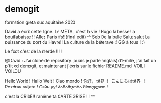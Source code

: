 # demogit
formation greta sud aquitaine 2020

David a écrit cette ligne.
Le MÉTAL c'est la vie ! Hugo
la besse! la bouillabaisse !! Allez Paris ffs!!(final edit) ^^ Seb
De la balle
Salut salut
La puissance du port du Havre!! La culture de la béterave ;) 
GG à tous ! :)

Le foot c'est de la merde !!!!!

@David : J'ai cloné de repository (ouais je parle anglais) d'Emilie, j'ai fait un p'tit cd demogit, et maintenant j'écris sur le fichier README.md. VOILI VOILOU




Hello World !
Hallo Welt !
Ciao mondo !
你好，世界 ！
こんにちは世界 ！
Pozdrav svijete !
Сайн уу!
Გამარჯობა მსოფლიო !

c'est la CRISE!! ramène ta CARTE GRISE !!! ^^
